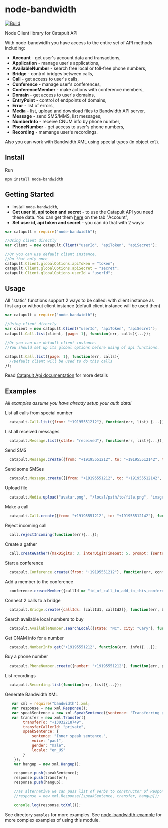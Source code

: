 # node-bandwidth

[![Build](https://travis-ci.org/bandwidthcom/node-bandwidth.png)](https://travis-ci.org/bandwidthcom/node-bandwidth)

Node Client library for Catapult API

With node-bandwidth  you have access to the entire set of API methods including:
* **Account** - get user's account data and transactions,
* **Application** - manage user's applications,
* **AvailableNumber** - search free local or toll-free phone numbers,
* **Bridge** - control bridges between calls,
* **Call** - get access to user's calls,
* **Conference** - manage user's conferences,
* **ConferenceMember** - make actions with conference members,
* **Domain** - get access to user's domains,
* **EntryPoint** - control of endpoints of domains,
* **Error** - list of errors,
* **Media** - list, upload and download files to Bandwidth API server,
* **Message** - send SMS/MMS, list messages,
* **NumberInfo** - receive CNUM info by phone number,
* **PhoneNumber** - get access to user's phone numbers,
* **Recording** - mamange user's recordings.

Also you can work with Bandwidth XML using special types (in object `xml`). 
## Install

Run

```
npm install node-bandwidth
```
## Getting Started

* Install `node-bandwidth`,
* **Get user id, api token and secret** - to use the Catapult API you need these data.  You can get them [here](https://catapult.inetwork.com/pages/catapult.jsf) on the tab "Account",
* **Set user id, api token and secret** - you can do that with 2 ways:

```js
var catapult = require("node-bandwidth");

//Using client directly
var client = new catapult.Client("userId", "apiToken", "apiSecret");

//Or you can use default client instance.
//Do that only once
catapult.Client.globalOptions.apiToken = "token";
catapult.Client.globalOptions.apiSecret = "secret";
catapult.Client.globalOptions.userId = "userId";


```
## Usage

All "static" functions support 2 ways to be called: with client instance as first arg or without client instance (default client instance will be used then)

```js
var catapult = require("node-bandwidth");

//Using client directly
var client = new catapult.Client("userId", "apiToken", "apiSecret");
catapult.Call.list(client, {page: 1}, function(err, calls){...});

//Or you can use default client instance.
//You should set up its global options before using of api functions.

catapult.Call.list({page: 1}, function(err, calls){
  //Default client will be used to do this calls
});

```
Read [Catapult Api documentation](https://catapult.inetwork.com/docs/api-docs/) for more details

## Examples
*All examples assume you have already setup your auth data!*

List all calls from special number

```js
  catapult.Call.list({from: "+19195551212"}, function(err, list) {...});
```

List all received messages

```js
  catapult.Message.list({state: "received"}, function(err, list){...});
```

Send SMS

```js
  catapult.Message.create({from: "+19195551212", to: "+191955512142", text: "Test"}, function(err, message){...});
```


Send some SMSes

```js
  catapult.Message.create([{from: "+19195551212", to: "+191955512142", text: "Test"}, {from: "+19195551212", to: "+191955512143", text: "Test2"}], function(err, statuses){...});
```

Upload file 

```js
  catapult.Media.upload("avatar.png", "/local/path/to/file.png", "image/png", function(err){...});
```

Make a call

```js
  catapult.Call.create({from: "+19195551212", to: "+191955512142"}, function(err, call){...});
```

Reject incoming call

```js
  call.rejectIncoming(function(err){...});
```

Create a gather
```js
  call.createGather({maxDigits: 3, interDigitTimeout: 5, prompt: {sentence: "Please enter 3 digits"}}, function(err, gather){...});
```

Start a conference
```js
  catapult.Conference.create({from: "+19195551212"}, function(err, conference){...});
```

Add a member to the conference

```js
  conference.createMember({callId => "id_of_call_to_add_to_this_conference", joinTone: true, leavingTone: true}, function(err, member){...})
```


Connect 2 calls to a bridge

```js
  catapult.Bridge.create({callIds: [callId1, callId2]}, function(err, bridge){...});
```

Search available local numbers to buy

```js
  catapult.AvailableNumber.searchLocal({state: "NC", city: "Cary"}, function(err, numbers){...});
```
Get CNAM info for a number

```js
  catapult.NumberInfo.get("+19195551212", function(err, info){...});
```

Buy a phone number

```js
  catapult.PhoneNumber.create({number: "+19195551212"}, function(err, phoneNumber){...});
```

List recordings

```js
  catapult.Recording.list(function(err, list){...});
```

Generate Bandwidth XML
```js
   var xml = require("bandwidth").xml;
   var response = new xml.Response();
   var speakSentence = new xml.SpeakSentence({sentence: "Transferring your call, please wait.", voice: "paul", gender: "male", locale: "en_US"});
   var transfer = new xml.Transfer({
        transferTo: "+13032218749",
        transferCallerId: "private",
        speakSentence: {
            sentence: "Inner speak sentence.",
            voice: "paul",
            gender: "male",
            locale: "en_US"
        }
    });
    var hangup = new xml.Hangup();

    response.push(speakSentence);
    response.push(transfer);
    response.push(hangup);

    //as alternative we can pass list of verbs to constructor of Response
    //response = new xml.Response([speakSentence, transfer, hangup]);

    console.log(response.toXml());
```

See directory `samples` for more examples.
See [node-bandwidth-example](https://github.com/bandwidthcom/node-bandwidth-example) for more complex examples of using this module.


